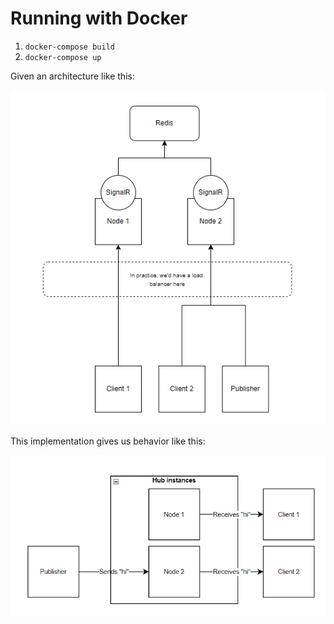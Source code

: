 # Running with Docker

1. `docker-compose build`
2. `docker-compose up`

Given an architecture like this:

![architecture](docs/architecture.png)

This implementation gives us behavior like this:

![behavior](docs/behavior.png)
